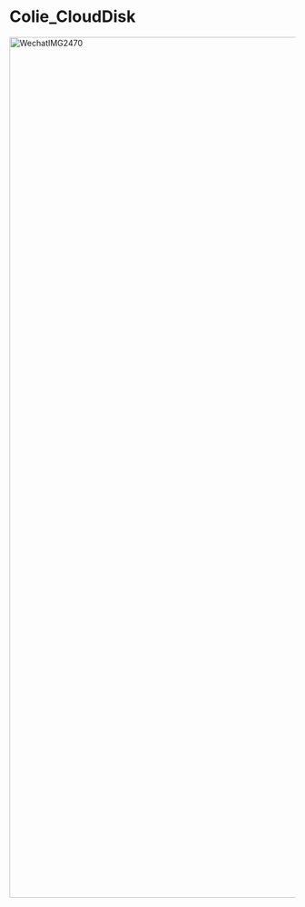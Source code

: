 # Colie_CloudDisk
<img width="1517" alt="WechatIMG2470" src="https://github.com/AMXSYang/Colie_CloudDisk/assets/101175603/ca73e1b0-88d5-42a0-87ef-ae59cf463efd">
